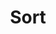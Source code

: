 ---
title: Sort
page_title: FileManager Sort
description: Sort in the FileManager for Blazor.
slug: filemanager-sort
tags: telerik,blazor,filemanager,sort
published: True
position: 13
---